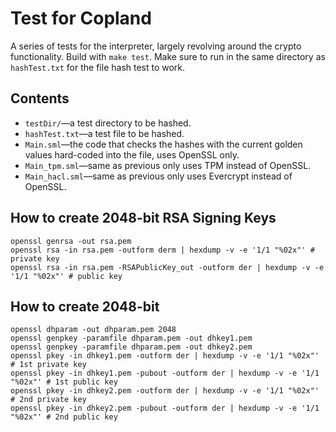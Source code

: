 # Test for Copland #

A series of tests for the interpreter, largely revolving around the crypto functionality. Build with `make test`. Make sure to run in the same directory as `hashTest.txt` for the file hash test to work.

## Contents ##

- `testDir/`&mdash;a test directory to be hashed.
- `hashTest.txt`&mdash;a test file to be hashed.
- `Main.sml`&mdash;the code that checks the hashes with the current
  golden values hard-coded into the file, uses OpenSSL only.
- `Main_tpm.sml`&mdash;same as previous only uses TPM instead of OpenSSL.
- `Main_hacl.sml`&mdash;same as previous only uses Evercrypt instead of OpenSSL.

## How to create 2048-bit RSA Signing Keys ##

```shell
openssl genrsa -out rsa.pem
openssl rsa -in rsa.pem -outform derm | hexdump -v -e '1/1 "%02x"' # private key
openssl rsa -in rsa.pem -RSAPublicKey_out -outform der | hexdump -v -e '1/1 "%02x"' # public key
```

## How to create 2048-bit ##

```shell
openssl dhparam -out dhparam.pem 2048
openssl genpkey -paramfile dhparam.pem -out dhkey1.pem
openssl genpkey -paramfile dhparam.pem -out dhkey2.pem
openssl pkey -in dhkey1.pem -outform der | hexdump -v -e '1/1 "%02x"' # 1st private key
openssl pkey -in dhkey1.pem -pubout -outform der | hexdump -v -e '1/1 "%02x"' # 1st public key
openssl pkey -in dhkey2.pem -outform der | hexdump -v -e '1/1 "%02x"' # 2nd private key
openssl pkey -in dhkey2.pem -pubout -outform der | hexdump -v -e '1/1 "%02x"' # 2nd public key
```
